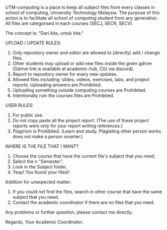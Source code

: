 UTM-computing is a place to keep all subject files from every classes in school of computing, University Technology Malaysia.
The purpose of this action is to facilitate all school of computing student from any generation.
All files are categorised in each courses (SECJ, SECR, SECV).

The concept is: "Dari kita, untuk kita."


UPLOAD / UPDATE RULES:
1. Only repository owner and editor are allowed to (directly) add / change files.
2. Other students may upload or add new files inside the given gdrive (Gdrive link is available at academic-hub, CIU via discord).
3. Report to repository owner for every new updates.
4. Allowed files including: slides, videos, exercises, labs, and project reports. Uploading answers are Prohibited.
5. Uploading something outside computing courses are Prohibited.
6. Intentionally ruin the courses files are Prohibited.

USER RULES:
1. For public use.
2. Do not copy paste all the project report. (The use of these project reports were only for your report writing references.)
3. Plagirism is Prohibited. (Learn and study. Plagiating other person works does not make a person smarter.)

WHERE IS THE FILE THAT I WANT?
1. Choose the course that have the current file's subject that you need,
2. Select the n "Semester",
3. Look in the Subject folder,
4. Yeay! You found your files!!

Addition for unexpected matter:
1. If you could not find the files, search in other course that have the same subject that you need.
2. Contact the academic coordinator if there are no files that you need.


Any problems or further question, please contact me directly.

Regards,
Your Academic Coordinator.
